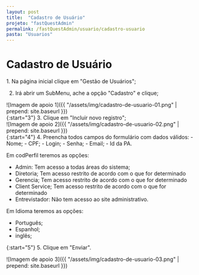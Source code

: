 ```yaml
---
layout: post
title:  "Cadastro de Usuário"
projeto: "fastQuestAdmin"
permalink: /fastQuestAdmin/usuario/cadastro-usuario
pasta: "Usuarios"
---
```

# Cadastro de Usuário

<div class="row" markdown="1">
<div class="6u 12u$(small)" markdown="1">
1. Na página inicial clique em "Gestão de Usuários";

2. Irá abrir um SubMenu, ache a opção "Cadastro" e clique;
</div>
<div class="6u 12u$(small)" markdown="1">
![Imagem de apoio 1]({{ "/assets/img/cadastro-de-usuario-01.png" | prepend: site.baseurl }})
</div>                               
</div>

<div class="row" markdown="1">
<div class="6u 12u$(small)" markdown="1">
{:start="3"}
3. Clique em "Incluir novo registro";
</div>
<div class="6u 12u$(small)" markdown="1">
![Imagem de apoio 2]({{ "/assets/img/cadastro-de-usuario-02.png" | prepend: site.baseurl }})
</div>                               
</div>

<div class="row" markdown="1">
<div class="6u 12u$(small)" markdown="1">
{:start="4"}
4. Preencha todos campos do formulário com dados válidos:
- Nome;
- CPF;
- Login;
- Senha;
- Email;
- Id da PA.

Em codPerfil teremos as opções:

- Admin: Tem acesso a todas áreas do sistema;
- Diretoria; Tem acesso restrito de acordo com o que for determinado
- Gerencia; Tem acesso restrito de acordo com o que for determinado
- Client Service; Tem acesso restrito de acordo com o que for determinado
- Entrevistador: Não tem acesso ao site administrativo.

Em Idioma teremos as opções:

- Português;
- Espanhol;
- inglês;

{:start="5"}
5. Clique em "Enviar".
</div>
<div class="6u 12u$(small)" markdown="1">
![Imagem de apoio 3]({{ "/assets/img/cadastro-de-usuario-03.png" | prepend: site.baseurl }})
</div>                               
</div>
